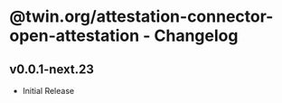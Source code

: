 # @twin.org/attestation-connector-open-attestation - Changelog

## v0.0.1-next.23

- Initial Release
